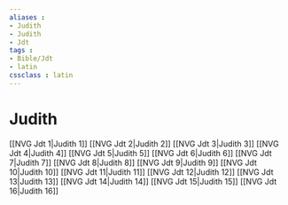 ```yaml
---
aliases : 
- Judith
- Judith
- Jdt
tags : 
- Bible/Jdt
- latin
cssclass : latin
---
```


# Judith

[[NVG Jdt 1|Judith 1]]
[[NVG Jdt 2|Judith 2]]
[[NVG Jdt 3|Judith 3]]
[[NVG Jdt 4|Judith 4]]
[[NVG Jdt 5|Judith 5]]
[[NVG Jdt 6|Judith 6]]
[[NVG Jdt 7|Judith 7]]
[[NVG Jdt 8|Judith 8]]
[[NVG Jdt 9|Judith 9]]
[[NVG Jdt 10|Judith 10]]
[[NVG Jdt 11|Judith 11]]
[[NVG Jdt 12|Judith 12]]
[[NVG Jdt 13|Judith 13]]
[[NVG Jdt 14|Judith 14]]
[[NVG Jdt 15|Judith 15]]
[[NVG Jdt 16|Judith 16]]

